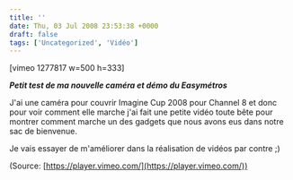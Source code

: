 ```yaml
---
title: ''
date: Thu, 03 Jul 2008 23:53:38 +0000
draft: false
tags: ['Uncategorized', 'Vidéo']
---
```


\[vimeo 1277817 w=500 h=333\]

**_Petit test de ma nouvelle caméra et démo du Easymétros_**

J'ai une caméra pour couvrir Imagine Cup 2008 pour Channel 8 et donc pour voir comment elle marche j'ai fait une petite vidéo toute bête pour montrer comment marche un des gadgets que nous avons eus dans notre sac de bienvenue.

Je vais essayer de m'améliorer dans la réalisation de vidéos par contre ;)

(Source: [https://player.vimeo.com/](https://player.vimeo.com/))